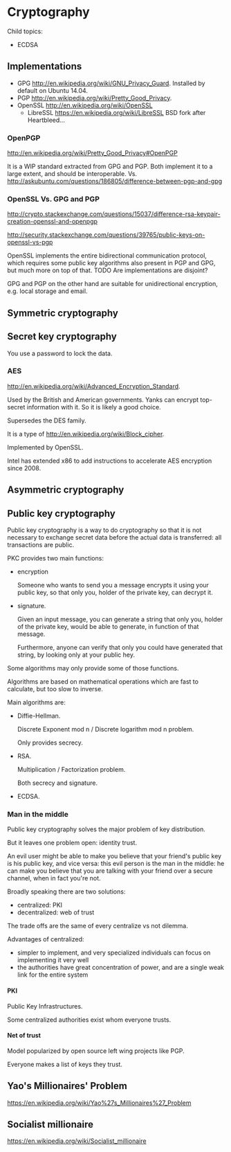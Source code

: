 # Cryptography

Child topics:

- ECDSA

## Implementations

-   GPG <http://en.wikipedia.org/wiki/GNU_Privacy_Guard>. Installed by default on Ubuntu 14.04.
-   PGP <http://en.wikipedia.org/wiki/Pretty_Good_Privacy>.
-   OpenSSL <http://en.wikipedia.org/wiki/OpenSSL>
    - LibreSSL <https://en.wikipedia.org/wiki/LibreSSL> BSD fork after Heartbleed...

### OpenPGP

<http://en.wikipedia.org/wiki/Pretty_Good_Privacy#OpenPGP>

It is a WIP standard extracted from GPG and PGP. Both implement it to a large extent, and should be interoperable. Vs. <http://askubuntu.com/questions/186805/difference-between-pgp-and-gpg>

### OpenSSL Vs. GPG and PGP

<http://crypto.stackexchange.com/questions/15037/difference-rsa-keypair-creation-openssl-and-openpgp>

<http://security.stackexchange.com/questions/39765/public-keys-on-openssl-vs-pgp>

OpenSSL implements the entire bidirectional communication protocol, which requires some public key algorithms also present in PGP and GPG, but much more on top of that. TODO Are implementations are disjoint?

GPG and PGP on the other hand are suitable for unidirectional encryption, e.g. local storage and email.

## Symmetric cryptography

## Secret key cryptography

You use a password to lock the data.

### AES

<http://en.wikipedia.org/wiki/Advanced_Encryption_Standard>.

Used by the British and American governments. Yanks can encrypt top-secret information with it. So it is likely a good choice.

Supersedes the DES family.

It is a type of <http://en.wikipedia.org/wiki/Block_cipher>.

Implemented by OpenSSL.

Intel has extended x86 to add instructions to accelerate AES encryption since 2008.

## Asymmetric cryptography

## Public key cryptography

Public key cryptography is a way to do cryptography so that it is not necessary to exchange secret data before the actual data is transferred: all transactions are public.

PKC provides two main functions:

-   encryption

    Someone who wants to send you a message encrypts it using your public key, so that only you, holder of the private key, can decrypt it.

-   signature.

    Given an input message, you can generate a string that only you, holder of the private key, would be able to generate, in function of that message.

    Furthermore, anyone can verify that only you could have generated that string, by looking only at your public hey.

Some algorithms may only provide some of those functions.

Algorithms are based on mathematical operations which are fast to calculate, but too slow to inverse.

Main algorithms are:

-   Diffie-Hellman.

    Discrete Exponent mod n / Discrete logarithm mod n problem.

    Only provides secrecy.

-   RSA.

    Multiplication / Factorization problem.

    Both secrecy and signature.

-   ECDSA.

### Man in the middle

Public key cryptography solves the major problem of key distribution.

But it leaves one problem open: identity trust.

An evil user might be able to make you believe that your friend's public key is his public key, and vice versa: this evil person is the man in the middle: he can make you believe that you are talking with your friend over a secure channel, when in fact you're not.

Broadly speaking there are two solutions:

- centralized: PKI
- decentralized: web of trust

The trade offs are the same of every centralize vs not dilemma.

Advantages of centralized:

- simpler to implement, and very specialized individuals can focus on implementing it very well
- the authorities have great concentration of power, and are a single weak link for the entire system

#### PKI

Public Key Infrastructures.

Some centralized authorities exist whom everyone trusts.

#### Net of trust

Model popularized by open source left wing projects like PGP.

Everyone makes a list of keys they trust.

## Yao's Millionaires' Problem

<https://en.wikipedia.org/wiki/Yao%27s_Millionaires%27_Problem>

## Socialist millionaire

<https://en.wikipedia.org/wiki/Socialist_millionaire>
